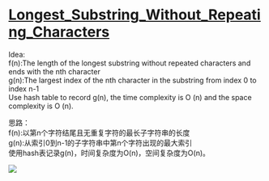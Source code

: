 # [Longest_Substring_Without_Repeating_Characters](https://leetcode.com/problems/longest-substring-without-repeating-characters/)

Idea:  
f(n):The length of the longest substring without repeated characters and ends with the nth character  
g(n):The largest index of the nth character in the substring from index 0 to index n-1  
Use hash table to record g(n), the time complexity is O (n) and the space complexity is O (n).  

思路：  
f(n):以第n个字符结尾且无重复字符的最长子字符串的长度  
g(n):从索引0到n-1的子字符串中第n个字符出现的最大索引  
使用hash表记录g(n)，时间复杂度为O(n)，空间复杂度为O(n)。  

<img src="http://latex.codecogs.com/svg.latex?f(n)= \left\{\begin{matrix}1&n=1\\f(n-1)+1&n>1\&g(n)<n-f(n-1)\\n-g(n)&n>1\&g(n)>=n-f(n-1)\end{matrix}\right.">
